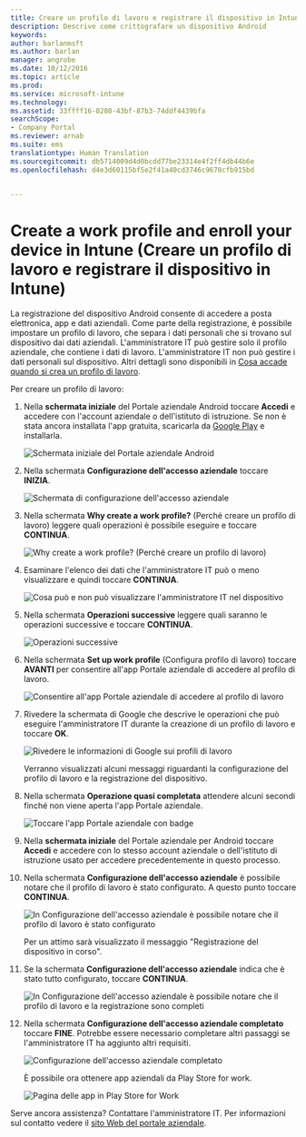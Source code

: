 ```yaml
---
title: Creare un profilo di lavoro e registrare il dispositivo in Intune | Documentazione Microsoft
description: Descrive come crittografare un dispositivo Android
keywords: 
author: barlanmsft
ms.author: barlan
manager: angrobe
ms.date: 10/12/2016
ms.topic: article
ms.prod: 
ms.service: microsoft-intune
ms.technology: 
ms.assetid: 33ffff16-0280-43bf-87b3-74ddf4439bfa
searchScope:
- Company Portal
ms.reviewer: arnab
ms.suite: ems
translationtype: Human Translation
ms.sourcegitcommit: db5714009d4d0bcdd77be23314e4f2ff4db44b6e
ms.openlocfilehash: d4e3d60115bf5e2f41a40cd3746c9678cfb915bd


---
```



# <a name="create-a-work-profile-and-enroll-your-device-in-intune"></a>Create a work profile and enroll your device in Intune (Creare un profilo di lavoro e registrare il dispositivo in Intune)

La registrazione del dispositivo Android consente di accedere a posta elettronica, app e dati aziendali. Come parte della registrazione, è possibile impostare un profilo di lavoro, che separa i dati personali che si trovano sul dispositivo dai dati aziendali. L'amministratore IT può gestire solo il profilo aziendale, che contiene i dati di lavoro. L'amministratore IT non può gestire i dati personali sul dispositivo. Altri dettagli sono disponibili in [Cosa accade quando si crea un profilo di lavoro](what-happens-when-you-create-a-work-profile-android.md).

Per creare un profilo di lavoro:

1.  Nella **schermata iniziale** del Portale aziendale Android toccare **Accedi** e accedere con l'account aziendale o dell'istituto di istruzione. Se non è stata ancora installata l'app gratuita, scaricarla da [Google Play](http://play.google.com/store/apps/details?id=com.microsoft.windowsintune.companyportal) e installarla.

    ![Schermata iniziale del Portale aziendale Android](./media/and-enroll-0-welcome-screen.png)

2. Nella schermata **Configurazione dell'accesso aziendale** toccare **INIZIA**.

    ![Schermata di configurazione dell'accesso aziendale](./media/andr-afw-begin-company-access-setup.png)

3.  Nella schermata **Why create a work profile?** (Perché creare un profilo di lavoro) leggere quali operazioni è possibile eseguire e toccare **CONTINUA**.

    ![Why create a work profile? (Perché creare un profilo di lavoro)](./media/andr-afw-why-create-a-work-profile.png)

4.  Esaminare l'elenco dei dati che l'amministratore IT può o meno visualizzare e quindi toccare **CONTINUA**.

    ![Cosa può e non può visualizzare l'amministratore IT nel dispositivo](./media/andr-afw-what-it-can-see-on-your-device.png)

5.  Nella schermata **Operazioni successive** leggere quali saranno le operazioni successive e toccare **CONTINUA**.

    ![Operazioni successive](./media/andr-afw-what-comes-next.png)

6. Nella schermata **Set up work profile** (Configura profilo di lavoro) toccare **AVANTI** per consentire all'app Portale aziendale di accedere al profilo di lavoro.

    ![Consentire all'app Portale aziendale di accedere al profilo di lavoro](./media/andr-afw-tap-next-to-set-up-work-profile.png)

7. Rivedere la schermata di Google che descrive le operazioni che può eseguire l'amministratore IT durante la creazione di un profilo di lavoro e toccare **OK**.

    ![Rivedere le informazioni di Google sui profili di lavoro](./media/andr-afw-google-screen-what-it-can-do.png)

    Verranno visualizzati alcuni messaggi riguardanti la configurazione del profilo di lavoro e la registrazione del dispositivo.

8. Nella schermata **Operazione quasi completata** attendere alcuni secondi finché non viene aperta l'app Portale aziendale.

    ![Toccare l'app Portale aziendale con badge](./media/andr-afw-tap-work-badged-company-portal-icon2.png)

9. Nella **schermata iniziale** del Portale aziendale per Android toccare **Accedi** e accedere con lo stesso account aziendale o dell'istituto di istruzione usato per accedere precedentemente in questo processo.

10. Nella schermata **Configurazione dell'accesso aziendale** è possibile notare che il profilo di lavoro è stato configurato. A questo punto toccare **CONTINUA**.

    ![In Configurazione dell'accesso aziendale è possibile notare che il profilo di lavoro è stato configurato](./media/andr-afw-work-profile-now-set-up.png)

    Per un attimo sarà visualizzato il messaggio "Registrazione del dispositivo in corso".

11. Se la schermata **Configurazione dell'accesso aziendale** indica che è stato tutto configurato, toccare **CONTINUA**. 

    ![In Configurazione dell'accesso aziendale è possibile notare che il profilo di lavoro e la registrazione sono completi](./media/andr-afw-company-access-setup-green-checks.png)

12. Nella schermata **Configurazione dell'accesso aziendale completato** toccare **FINE**. Potrebbe essere necessario completare altri passaggi se l'amministratore IT ha aggiunto altri requisiti.

    ![Configurazione dell'accesso aziendale completato](./media/andr-afw-company-access-setup-complete.png)

    È possibile ora ottenere app aziendali da Play Store for work.

    ![Pagina delle app in Play Store for Work](./media/andr-afw-tap-work-play-store-icon.png)

Serve ancora assistenza? Contattare l'amministratore IT. Per informazioni sul contatto vedere il [sito Web del portale aziendale](http://portal.manage.microsoft.com).





<!--HONumber=Dec16_HO3-->


